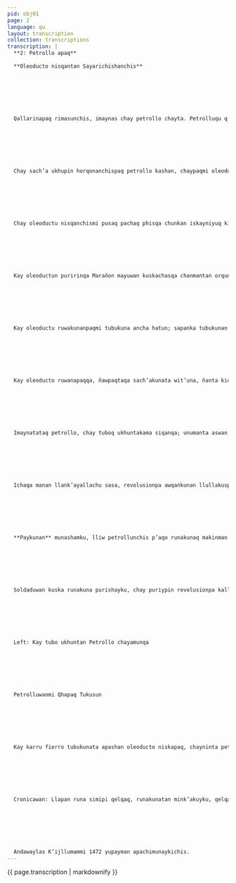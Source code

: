 ```yaml
---
pid: obj01
page: 2
language: qu
layout: transcription
collection: transcriptions
transcription: |
  **2: Petrollo apaq**
  
  **Oleoducto nisqantan Sayarichishanchis**
  
  
  
  
  
  
  
  Qallarinapaq rimasunchis, imaynas chay petrollo chayta. Petrolluqu q’omer unu hinallan; chaymi k’anchayta qon, chaywanmi karrukunata purichinku, chaywanmi avionkunapas phalayta atinku. Mana pretrollo kaqtinqa, manan fabrikakuna llank’ayta atinkumanchu. Peru llaqtanchispin chay petrollo kashan; ichaqa kharupitaqmi kashan, kikin antisuyuq chawpinpin, Loreto llaqtapi, chay llaqtan amasonia sutiyuq. Chaymanta pachan, nishu sasa horqoynin. Ancha hatunmi kay Amasonia suyu, chaypin qhawaaykuypas chinkaririn; sasallataqmi chaypi tiyana; unu sapa panpapitaqmi sach’akuna mana rikuyta wiñan.
  
  
  
  
  
  
  
  Chay sach’a ukhupin horqonanchispaq petrollo kashan, chaypaqmi oleoductura ruwakunan, petrollo apamunanpaq, chaytan ruwanqaku orquta tuquspa, mayunta ichispa, sach’a sach’anta apaspa.
  
  
  
  
  
  
  
  Chay oleoductu nisqanchismi pusaq pachaq phisqa chunkan iskayniyuq kilometrupi mastarinkunqa; qallarinqa San Jose de Saramuru llaqtapi, kikin antisuyuq chawpipi Bayovar llaqtakama, kay llaqtan hatun mama quchapi. Kay oleoductun tukukunqa Hawk’a k’uski killapi (Julio) waranqa esqon pachaq qanchis chunka soqtayuq watapi.
  
  
  
  
  
  
  
  Kay oleoductun puririnqa Marañon mayuwan kuskachasqa chanmantan orquntakama wichamunqa, apopanpanta chayamunankama, chaymantataq Bayovar llaqtaman chayaykunqa. Imapaqtaq ruwakushan, kay sasa oleoducto llank’anari. Petrollo orqunanchispaqmi phabrikanchis llank’ananpaq, karunchis puririnanpaq, tracturkuna hallpanchista yapunanpaq. Paqarin aswan allin kawsananchispaq. Mayqen llaqtan petrolloyuq; chay llaqtan qhapaq llaqta. Peru llaqtanchis qhapaq kananpaqmi kunan llank’ashanchis.
  
  
  
  
  
  
  
  Kay oleoductu ruwakunanpaqmi tubukuna ancha hatun; sapanka tubukunan hatun karu hina llasan. Chay tubo ukupin runa puriyta atinman, chay t’uqukunaqkuskantan Peru llaqtanchispi phabrikashanchis, kuskantataq apamushanchis hawa llaqtakunamanta.
  
  
  
  
  
  
  
  Kay oleoducto ruwanapaqqa, ñawpaqtaqa sach’akunata wit’una, ñanta kicharispa, chaymantaqmi wayq’ota kicharina, orqo ukhupi, sach’a ukhupi ima, chay hawanmanmi tubukunata p’anpana sapankanta k’askachispa.
  
  
  
  
  
  
  
  Imaynatataq petrollo, chay tuboq ukhuntakama siqanqa; unumanta aswan thaka kashaqtin. Motorwan tanqasqan siqanqa. Manan haky’aqpas ajna hatun ruwayta qhespichirankuchu kay Peru llaqtanchispi. Kay llank’anapin llank’ashanku iskay chunka waranqa llank’aqkuna. Paykunan kashanku ñan kichaqkuna, tejnikukuna, ingenierukuna ima. Kay ruwariymi, chunka phisqayuq waranwa hunu soles kanqa.
  
  
  
  
  
  
  
  Ichaqa manan llank’ayallachu sasa, revolusionpa awqankunan llullakuspa nishanku, man munakuchu chay petrolluwan llapallanchis qhapaqyananchista. Mana hina kaqtianqa, wajchallacha tiyasunman.
  
  
  
  
  
  
  
  **Paykunan** munashamku, lliw petrollunchis p’aqo runakunaq makinman kutirinanta. Ichaqa, Velasco Alvarado wamink’a nin: “Ama ninawan puyllaychischu, nispa, sanp’a sunqullan. Ashayku, ichaqa kontrarevolusionario sayarinkichis chayqa kay revolusion thunichiyta munaspa, chaypin ichaqa, ñoqayku t’ustusaykiku. Revolusionqa kallpachakunqan qankunata saruykuqtin ama hay k’aq hatarinaykihispaq.**
  
  
  
  
  
  
  
  Soldaduwan kuska runakuna purishayku, chay puriypin revolusionpa kallpan hatunchakun. Mana p’aqu runakuna hayk’aqpas kutimunqakuchu. Sayarichishaykun hatun llaqtata, mususqa Peru llaqtatan qhespichishayku aswan allin tiyananshispaq.
  
  
  
  
  
  
  
  Left: Kay tubo ukhuntan Petrollo chayamunqa
  
  
  
  
  
  
  
  Petrolluwanmi Qhapaq Tukusun
  
  
  
  
  
  
  
  Kay karru fierro tubukunata apashan oleoducto niskapaq, chayninta petrollunchis phawarinqa. Iquitus llaqtamanmi chayamun, llaqtanchis sayaricheq Petrollo tubukuna.
  
  
  
  
  
  
  
  Cronicawan: Llapan runa simipi qelqaq, runakunatan mink’akuyku, qelqasqankunata chayachimuwanankupaq. Llapallan llank’aq runakunatan, wajyakuyku Cronicamanta pacha kawsaynin willakunankupaq.
  
  
  
  
  
  
  
  Andawaylas K’ijllumammi 1472 yupayman apachimunaykichis.
---
```


{{ page.transcription | markdownify }}
